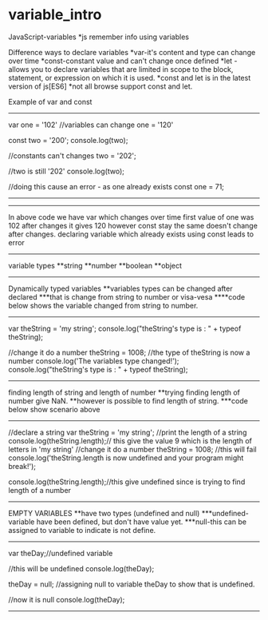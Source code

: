 # variable_intro
JavaScript-variables
*js remember info using variables

Difference ways to declare variables
*var-it's content and type can change over time
*const-constant value and can't change once defined
*let - allows you to declare variables that are limited in scope to the block, statement, or expression on which it is used.
*const and let is in the latest version of js[ES6]
*not all browse support const and let.

Example of var and const
**************************
var one = '102'
//variables can change
one = '120'

const two = '200';
console.log(two);

//constants can't changes
two = '202';

//two is still '202'
console.log(two);

//doing this cause an error - as one already exists
const one = 71;
****************************
*********************
In above code we have var which changes over time
first value of one was 102 after changes it gives 120
however const stay the same doesn't change after changes.
declaring variable which already exists using const leads to error
*********************
variable types
**string
**number
**boolean
**object
***************
Dynamically typed variables
**variables types can be changed after declared
***that is change from string to number or visa-vesa
****code below shows the variable changed from string to number.
****************************************************************
var theString = 'my string';
console.log("theString's type is : " + typeof theString);

//change it do a number
theString = 1008;
//the type of theString is now a number
console.log('The variables type changed!');
console.log("theString's type is : " + typeof theString);
******************************************************************

finding length of string and length of number
**trying finding length of number give NaN.
**however is possible to find length of string.
***code below show scenario above
************************************************
//declare a string
var theString = 'my string';
//print the length of a string
console.log(theString.length);// this give the value 9 which is the length of letters in 'my string'
//change it do a number
theString = 1008;
//this will fail
console.log('theString.length is now undefined and your program might break!');

console.log(theString.length);//this give undefined since is trying to find length of a number
************************************************

EMPTY VARIABLES
**have two types (undefined and null)
***undefined-variable have been defined, but don't have value yet.
***null-this can be assigned to variable to indicate is not define.
*********************
var theDay;//undefined variable

//this will be undefined
console.log(theDay);

theDay = null; //assigning null to variable theDay to show that is undefined.

//now it is null
console.log(theDay);
**********************
